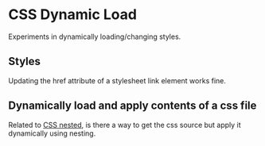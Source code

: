 CSS Dynamic Load
================

Experiments in dynamically loading/changing styles.


Styles
------
Updating the href attribute of a stylesheet link element works fine.




Dynamically load and apply contents of a css file
-------------------------------------------------

Related to [CSS nested](../css-nested), is there a way to get the css source but apply it dynamically using nesting.

